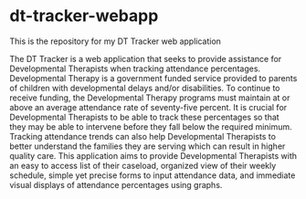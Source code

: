 # dt-tracker-webapp
This is the repository for my DT Tracker web application

The DT Tracker is a web application that seeks to provide assistance for Developmental Therapists when tracking attendance percentages. Developmental Therapy is a government funded 
service provided to parents of children with developmental delays and/or disabilities. To continue to receive funding, the Developmental Therapy programs must maintain at or above 
an average attendance rate of seventy-five percent. It is crucial for Developmental Therapists to be able to track these percentages so that they may be able to intervene before they 
fall below the required minimum. Tracking attendance trends can also help Developmental Therapists to better understand the families they are serving which can result in higher quality 
care. This application aims to provide Developmental Therapists with an easy to access list of their caseload, organized view of their weekly schedule, simple yet precise forms to input 
attendance data, and immediate visual displays of attendance percentages using graphs.
